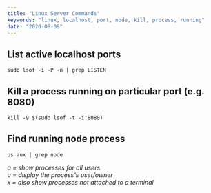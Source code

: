 ```yaml
---
title: "Linux Server Commands"
keywords: "linux, localhost, port, node, kill, process, running"
date: "2020-08-09"
---
```


## List active localhost ports

```
sudo lsof -i -P -n | grep LISTEN
```

## Kill a process running on particular port (e.g. 8080)

```
kill -9 $(sudo lsof -t -i:8080)
```

## Find running node process

```
ps aux | grep node
```

_a = show processes for all users<br>u = display the process's user/owner<br>x = also show processes not attached to a terminal_
